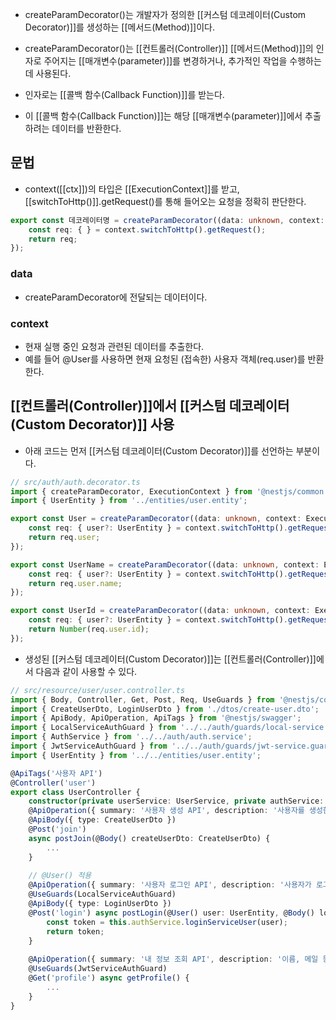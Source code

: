 - createParamDecorator()는 개발자가 정의한 [[커스텀 데코레이터(Custom Decorator)]]를 생성하는 [[메서드(Method)]]이다. 

- createParamDecorator()는 [[컨트롤러(Controller)]] [[메서드(Method)]]의 인자로 주어지는 [[매개변수(parameter)]]를 변경하거나, 추가적인 작업을 수행하는 데 사용된다.

- 인자로는 [[콜백 함수(Callback Function)]]를 받는다.
- 이 [[콜백 함수(Callback Function)]]는 해당 [[매개변수(parameter)]]에서 추출하려는 데이터를 반환한다.
​

## 문법

- context([[ctx]])의 타입은 [[ExecutionContext]]를 받고, [[switchToHttp()]].getRequest()를 통해 들어오는 요청을 정확히 판단한다.

```ts
export const 데코레이터명 = createParamDecorator((data: unknown, context: ExecutionContext) => {
	const req: { } = context.switchToHttp().getRequest(); 
	return req; 
});
```

### data 

- createParamDecorator에 전달되는 데이터이다.
### context 

- 현재 실행 중인 요청과 관련된 데이터를 추출한다.
- 예를 들어 @User를 사용하면 현재 요청된 (접속한) 사용자 객체(req.user)를 반환한다.


## [[컨트롤러(Controller)]]에서 [[커스텀 데코레이터(Custom Decorator)]] 사용

- 아래 코드는 먼저 [[커스텀 데코레이터(Custom Decorator)]]를 선언하는 부분이다.

```ts
// src/auth/auth.decorator.ts 
import { createParamDecorator, ExecutionContext } from '@nestjs/common';
import { UserEntity } from '../entities/user.entity';

export const User = createParamDecorator((data: unknown, context: ExecutionContext) => {
	const req: { user?: UserEntity } = context.switchToHttp().getRequest();
	return req.user;
});

export const UserName = createParamDecorator((data: unknown, context: ExecutionContext) => {
	const req: { user?: UserEntity } = context.switchToHttp().getRequest();
	return req.user.name;
});

export const UserId = createParamDecorator((data: unknown, context: ExecutionContext) => {
	const req: { user?: UserEntity } = context.switchToHttp().getRequest();
	return Number(req.user.id);
});
```

- 생성된 [[커스텀 데코레이터(Custom Decorator)]]는 [[컨트롤러(Controller)]]에서 다음과 같이 사용할 수 있다.

```ts
// src/resource/user/user.controller.ts 
import { Body, Controller, Get, Post, Req, UseGuards } from '@nestjs/common'; import { UserService } from './user.service'; 
import { CreateUserDto, LoginUserDto } from './dtos/create-user.dto';
import { ApiBody, ApiOperation, ApiTags } from '@nestjs/swagger'; 
import { LocalServiceAuthGuard } from '../../auth/guards/local-service.guard';
import { AuthService } from '../../auth/auth.service'; 
import { JwtServiceAuthGuard } from '../../auth/guards/jwt-service.guard'; import { User } from '../../auth/auth.decorator'; 
import { UserEntity } from '../../entities/user.entity'; 

@ApiTags('사용자 API') 
@Controller('user') 
export class UserController { 
	constructor(private userService: UserService, private authService: AuthService) {} 
	@ApiOperation({ summary: '사용자 생성 API', description: '사용자를 생성한다.' })
	@ApiBody({ type: CreateUserDto })
	@Post('join') 
	async postJoin(@Body() createUserDto: CreateUserDto) {
		...
	} 
	
	// @User() 적용 
	@ApiOperation({ summary: '사용자 로그인 API', description: '사용자가 로그인을 한다.' }) 
	@UseGuards(LocalServiceAuthGuard)
	@ApiBody({ type: LoginUserDto })
	@Post('login') async postLogin(@User() user: UserEntity, @Body() loginUserDto: LoginUserDto) { 
		const token = this.authService.loginServiceUser(user); 
		return token; 
	}
	
	@ApiOperation({ summary: '내 정보 조회 API', description: '이름, 메일 등을 조회한다.' })
	@UseGuards(JwtServiceAuthGuard) 
	@Get('profile') async getProfile() {
		...
	} 
}

```
